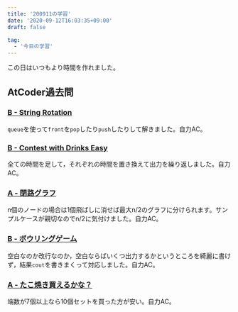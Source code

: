 ```yaml
---
title: '200911の学習'
date: '2020-09-12T16:03:35+09:00'
draft: false

tag:
  - '今日の学習'
---
```


この日はいつもより時間を作れました。

## AtCoder過去問

### [B - String Rotation](https://atcoder.jp/contests/abc103/tasks/abc103_b)

`queue`を使って`front`を`pop`したり`push`したりして解きました。自力AC。

### [B - Contest with Drinks Easy](https://atcoder.jp/contests/abc050/tasks/abc050_b)

全ての時間を足して，それぞれの時間を置き換えて出力を繰り返しました。自力AC。

### [A - 閉路グラフ](https://atcoder.jp/contests/arc030/tasks/arc030_1)

n個のノードの場合は1個飛ばしに消せば最大n/2のグラフに分けられます。サンプルケースが親切なのでn/2に気付けました。自力AC。

### [B - ボウリングゲーム](https://atcoder.jp/contests/code-formula-2014-quala/tasks/code_formula_2014_qualA_b)

空白なのか改行なのか，空白ならばいくつ出力するかというところを綺麗に書けず，結果`cout`を書きまくって対応しました。自力AC。

### [A - たこ焼き買えるかな？](https://atcoder.jp/contests/arc008/tasks/arc008_1)

端数が7個以上なら10個セットを買った方が安い。自力AC。
